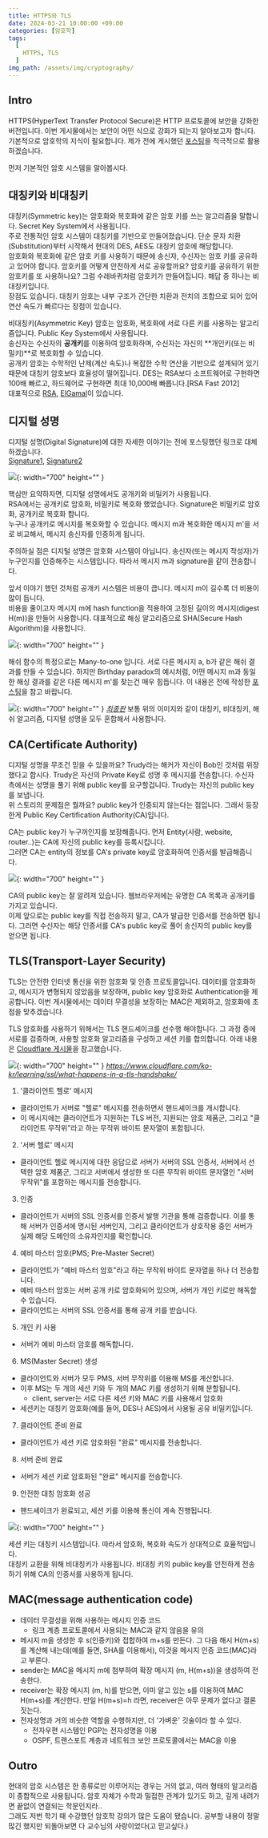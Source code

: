 ```yaml
---
title: HTTPS와 TLS
date: 2024-03-21 10:00:00 +09:00
categories: [암호학]
tags:
  [
    HTTPS, TLS
  ]
img_path: /assets/img/cryptography/
---
```


## Intro
HTTPS(HyperText Transfer Protocol Secure)은 HTTP 프로토콜에 보안을 강화한 버전입니다. 이번 게시물에서는 보안이 어떤 식으로 강화가 되는지 알아보고자 합니다.<br>
기본적으로 암호학의 지식이 필요합니다. 제가 전에 게시했던 [포스팅](https://redcarrot1.github.io/categories/암호학/)을 적극적으로 활용하겠습니다.

먼저 기본적인 암호 시스템을 알아봅시다.

## 대칭키와 비대칭키
대칭키(Symmetric key)는 암호화와 복호화에 같은 암호 키를 쓰는 알고리즘을 말합니다. Secret Key System에서 사용됩니다.<br>
주로 전통적인 암호 시스템이 대칭키를 기반으로 만들어졌습니다. 단순 문자 치환(Substitution)부터 시작해서 현대의 DES, AES도 대칭키 암호에 해당합니다.<br>
암호화와 복호화에 같은 암호 키를 사용하기 때문에 송신자, 수신자는 암호 키를 공유하고 있어야 합니다. 암호키를 어떻게 안전하게 서로 공유할까요? 암호키를 공유하기 위한 암호키를 또 사용하나요? 그럼 수레바퀴처럼 암호키가 만들어집니다. 해답 중 하나는 비대칭키입니다.<br>
장점도 있습니다. 대칭키 암호는 내부 구조가 간단한 치환과 전치의 조합으로 되어 있어 연산 속도가 빠르다는 장점이 있습니다.

비대칭키(Asymmetric Key) 암호는 암호화, 복호화에 서로 다른 키를 사용하는 알고리즘입니다. Public Key System에서 사용됩니다.<br>
송신자는 수신자의 **공개키**를 이용하여 암호화하며, 수신자는 자신의 **개인키(또는 비밀키)**로 복호화할 수 있습니다.<br>
공개키 암호는 수학적인 난제(계산 속도)나 복잡한 수학 연산을 기반으로 설계되어 있기 때문에 대칭키 암호보다 효율성이 떨어집니다. DES는 RSA보다 소프트웨어로 구현하면 100배 빠르고, 하드웨어로 구현하면 최대 10,000배 빠릅니다.[RSA Fast 2012]<br>
대표적으로 [RSA](https://redcarrot1.github.io/posts/RSA_1/), [ElGamal](https://redcarrot1.github.io/posts/Discrete_Log_Problem/#elgamal)이 있습니다.

## 디지털 성명
디지털 성명(Digital Signature)에 대한 자세한 이야기는 전에 포스팅했던 링크로 대체하겠습니다. <br>
[Signature1](http://localhost:4000/posts/Signatures_1/), [Signature2](http://localhost:4000/posts/Signatures_2/) <br>

![](10.png){: width="700" height="" }

핵심만 요약하자면, 디지털 성명에서도 공개키와 비밀키가 사용됩니다.<br>
RSA에서는 공개키로 암호화, 비밀키로 복호화 했었습니다. Signature은 비밀키로 암호화, 공개키로 복호화 합니다.<br>
누구나 공개키로 메시지를 복호화할 수 있습니다. 메시지 m과 복호화한 메시지 m'을 서로 비교해서, 메시지 송신자를 인증하게 됩니다.<br>


주의하실 점은 디지털 성명은 암호화 시스템이 아닙니다. 송신자(또는 메시지 작성자)가 누구인지를 인증해주는 시스템입니다. 따라서 메시지 m과 signature을 같이 전송합니다.

앞서 이야기 했던 것처럼 공개키 시스템은 비용이 큽니다. 메시지 m이 길수록 더 비용이 많이 듭니다.<br>
비용을 줄이고자 메시지 m에 hash function을 적용하여 고정된 길이의 메시지(digest H(m))을 만들어 사용합니다. 대표적으로 해싱 알고리즘으로 SHA(Secure Hash Algorithm)을 사용합니다.<br>

![](11.png){: width="700" height="" }

해쉬 함수의 특정으로는 Many-to-one 입니다. 서로 다른 메시지 a, b가 같은 해쉬 결과를 만들 수 있습니다. 하지만 Birthday paradox의 예시처럼, 어떤 메시지 m과 동일한 해싱 결과를 같은 다른 메시지 m'를 찾는건 매우 힘듭니다. 이 내용은 전에 작성한 [포스팅](https://redcarrot1.github.io/posts/Signatures_2/#cryptographic-hashing)을 참고 바랍니다.

![](12.png){: width="700" height="" }
_[최종판](https://redcarrot1.github.io/posts/Signatures_2/#typical-usage-%EC%B5%9C%EC%A2%85%ED%8C%90)_
보통 위의 이미지와 같이 대칭키, 비대칭키, 해쉬 알고리즘, 디지털 성명을 모두 혼합해서 사용합니다.


## CA(Certificate Authority)
디지털 성명을 무조건 믿을 수 있을까요? Trudy라는 해커가 자신이 Bob인 것처럼 위장했다고 합시다.
Trudy은 자신의 Private Key로 성명 후 메시지를 전송합니다. 수신자측에서는 성명을 풀기 위해 public key를 요구할겁니다. Trudy는 자신의 public key를 보냅니다.<br>
위 스토리의 문제점은 뭘까요? public key가 인증되지 않는다는 점입니다. 그래서 등장한게 Public Key Certification Authority(CA)입니다.

CA는 public key가 누구꺼인지를 보장해줍니다. 먼저 Entity(사람, website, router..)는 CA에 자신의 public key를 등록시킵니다.<br>
그러면 CA는 entity의 정보를 CA's private key로 암호화하여 인증서를 발급해줍니다.<br>

![](13.png){: width="700" height="" }

CA의 public key는 잘 알려져 있습니다. 웹브라우저에는 유명한 CA 목록과 공개키를 가지고 있습니다.<br>
이제 앞으로는 public key를 직접 전송하지 말고, CA가 발급한 인증서를 전송하면 됩니다. 그러면 수신자는 해당 인증서를 CA's public key로 풀어 송신자의 public key를 얻으면 됩니다.

## TLS(Transport-Layer Security)
TLS는 안전한 인터넷 통신을 위한 암호화 및 인증 프로토콜입니다. 데이터를 암호화하고, 메시지가 변형되지 않았음을 보장하며, public key 암호화로 Authentication을 제공합니다. 이번 게시물에서는 데이터 무결성을 보장하는 MAC은 제외하고, 암호화에 초점을 맞추겠습니다.

TLS 암호화를 사용하기 위해서는 TLS 핸드셰이크를 선수행 해야합니다. 그 과정 중에 서로를 검증하며, 사용할 암호화 알고리즘을 구성하고 세션 키를 합의합니다.
아래 내용은 [Cloudflare 게시물](https://www.cloudflare.com/ko-kr/learning/ssl/what-happens-in-a-tls-handshake/)을 참고했습니다.

![](14.png){: width="700" height="" }
_https://www.cloudflare.com/ko-kr/learning/ssl/what-happens-in-a-tls-handshake/_

1. '클라이언트 헬로' 메시지
  - 클라이언트가 서버로 "헬로" 메시지를 전송하면서 핸드셰이크를 개시합니다.
  - 이 메시지에는 클라이언트가 지원하는 TLS 버전, 지원되는 암호 제품군, 그리고 "클라이언트 무작위"라고 하는 무작위 바이트 문자열이 포함됩니다.
2. '서버 헬로' 메시지
  - 클라이언트 헬로 메시지에 대한 응답으로 서버가 서버의 SSL 인증서, 서버에서 선택한 암호 제품군, 그리고 서버에서 생성한 또 다른 무작위 바이트 문자열인 "서버 무작위"를 포함하는 메시지를 전송합니다.
3. 인증
  - 클라이언트가 서버의 SSL 인증서를 인증서 발행 기관을 통해 검증합니다. 이를 통해 서버가 인증서에 명시된 서버인지, 그리고 클라이언트가 상호작용 중인 서버가 실제 해당 도메인의 소유자인지를 확인합니다.
4. 예비 마스터 암호(PMS; Pre-Master Secret)
  - 클라이언트가 "예비 마스터 암호"라고 하는 무작위 바이트 문자열을 하나 더 전송합니다.
  - 예비 마스터 암호는 서버 공개 키로 암호화되어 있으며, 서버가 개인 키로만 해독할 수 있습니다.
  - 클라이언트는 서버의 SSL 인증서를 통해 공개 키를 받습니다.
5. 개인 키 사용
  - 서버가 예비 마스터 암호를 해독합니다.
6. MS(Master Secret) 생성
  - 클라이언트와 서버가 모두 PMS, 서버 무작위를 이용해 MS를 계산합니다.
  - 이후 MS는 두 개의 세션 키와 두 개의 MAC 키를 생성하기 위해 분할됩니다.
    - client, server는 서로 다른 세션 키와 MAC 키를 사용해서 암호화
  - 세션키는 대칭키 암호화(예를 들어, DES나 AES)에서 사용될 공유 비밀키입니다.
7. 클라이언트 준비 완료
  - 클라이언트가 세션 키로 암호화된 "완료" 메시지를 전송합니다.
8. 서버 준비 완료
  - 서버가 세션 키로 암호화된 "완료" 메시지를 전송합니다.
9. 안전한 대칭 암호화 성공
  - 핸드셰이크가 완료되고, 세션 키를 이용해 통신이 계속 진행됩니다.

![](15.png){: width="700" height="" }

세션 키는 대칭키 시스템입니다. 따라서 암호화, 복호화 속도가 상대적으로 효율적입니다.<br>
대칭키 교환을 위해 비대칭키가 사용됩니다. 비대칭 키의 public key를 안전하게 전송하기 위해 CA의 인증서를 사용하게 됩니다.

## MAC(message authentication code)
- 데이터 무결성을 위해 사용하는 메시지 인증 코드
  - 링크 계층 프로토콜에서 사용되는 MAC과 같지 않음을 유의
- 메시지 m을 생성한 후 s(인증키)와 접합하여 m+s를 만든다. 그 다음 해시 H(m+s)를 계산해 내는데(예를 들면, SHA를 이용해서), 이것을 메시지 인증 코드(MAC)라고 부른다.
- sender는 MAC을 메시지 m에 첨부하여 확장 메시지 (m, H(m+s))을 생성하여 전송한다.
- receiver는 확장 메시지 (m, h)를 받으면, 이미 알고 있는 s를 이용하여 MAC H(m+s)를 계산한다. 만일 H(m+s)=h 라면, receiver은 아무 문제가 없다고 결론짓는다.
- 전자성명과 거의 비슷한 역할을 수행하지만, 더 '가벼운' 깃술이라 할 수 있다.
  - 전자우편 시스템인 PGP는 전자성명을 이용
  - OSPF, 트랜스포트 계층과 네트워크 보안 프로토콜에서는 MAC을 이용

## Outro
현대의 암호 시스템은 한 종류로만 이루어지는 경우는 거의 없고, 여러 형태의 알고리즘이 종합적으로 사용됩니다.
암호 자체가 수학과 밀접한 관계가 있기도 하고, 깊게 내려가면 끝없이 연결되는 학문인지라..<br>
그래도 저번 학기 때 수강했던 암호학 강의가 많은 도움이 됐습니다. 공부할 내용이 정말 많긴 했지만 되돌아보면 다 교수님의 사랑이었다(고 믿고싶다.)<br>
